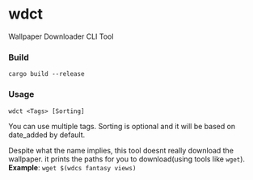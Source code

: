# wdct
Wallpaper Downloader CLI Tool

### Build
```cargo build --release```

### Usage
```wdct <Tags> [Sorting]```

You can use multiple tags. Sorting is optional and it will be based on date_added by default. 

Despite what the name implies, this tool doesnt really download the wallpaper. it prints the paths for you to download(using tools like ```wget```).
**Example**: ```wget $(wdcs fantasy views)```
